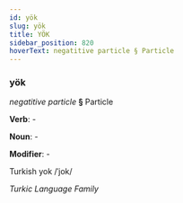 ```yaml
---
id: yök
slug: yök
title: YÖK
sidebar_position: 820
hoverText: negatitive particle § Particle
---
```


### yök

*negatitive particle* **§** Particle

**Verb**: -

**Noun**: -

**Modifier**: -

Turkish yok /ˈjok/

*Turkic Language Family*